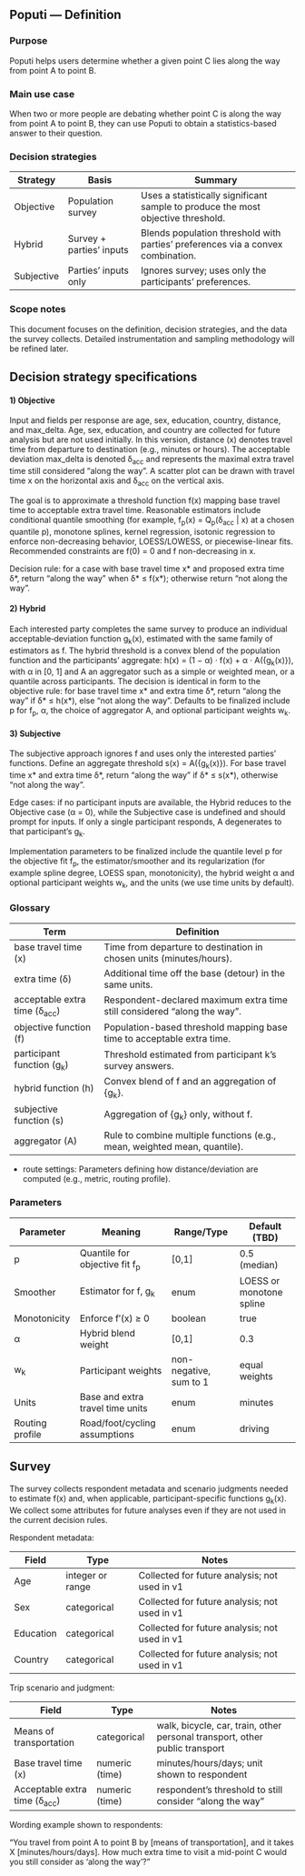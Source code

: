 ## Poputi — Definition

### Purpose
Poputi helps users determine whether a given point C lies along the way from point A to point B.

### Main use case
When two or more people are debating whether point C is along the way from point A to point B, they can use Poputi to obtain a statistics-based answer to their question.

### Decision strategies
| Strategy | Basis | Summary |
| --- | --- | --- |
| Objective | Population survey | Uses a statistically significant sample to produce the most objective threshold. |
| Hybrid | Survey + parties’ inputs | Blends population threshold with parties’ preferences via a convex combination. |
| Subjective | Parties’ inputs only | Ignores survey; uses only the participants’ preferences. |

### Scope notes
This document focuses on the definition, decision strategies, and the data the survey collects. Detailed instrumentation and sampling methodology will be refined later.

## Decision strategy specifications

#### 1) Objective

Input and fields per response are age, sex, education, country, distance, and max_delta. Age, sex, education, and country are collected for future analysis but are not used initially. In this version, distance (x) denotes travel time from departure to destination (e.g., minutes or hours). The acceptable deviation max_delta is denoted δ<sub>acc</sub> and represents the maximal extra travel time still considered “along the way”. A scatter plot can be drawn with travel time x on the horizontal axis and δ<sub>acc</sub> on the vertical axis.

The goal is to approximate a threshold function f(x) mapping base travel time to acceptable extra travel time. Reasonable estimators include conditional quantile smoothing (for example, f<sub>p</sub>(x) = Q<sub>p</sub>(δ<sub>acc</sub> | x) at a chosen quantile p), monotone splines, kernel regression, isotonic regression to enforce non-decreasing behavior, LOESS/LOWESS, or piecewise-linear fits. Recommended constraints are f(0) = 0 and f non-decreasing in x.

Decision rule: for a case with base travel time x* and proposed extra time δ*, return “along the way” when δ* ≤ f(x*); otherwise return “not along the way”.

#### 2) Hybrid

Each interested party completes the same survey to produce an individual acceptable‑deviation function g<sub>k</sub>(x), estimated with the same family of estimators as f. The hybrid threshold is a convex blend of the population function and the participants’ aggregate: h(x) = (1 − α) · f(x) + α · A({g<sub>k</sub>(x)}), with α in [0, 1] and A an aggregator such as a simple or weighted mean, or a quantile across participants. The decision is identical in form to the objective rule: for base travel time x* and extra time δ*, return “along the way” if δ* ≤ h(x*), else “not along the way”. Defaults to be finalized include p for f<sub>p</sub>, α, the choice of aggregator A, and optional participant weights w<sub>k</sub>.

#### 3) Subjective

The subjective approach ignores f and uses only the interested parties’ functions. Define an aggregate threshold s(x) = A({g<sub>k</sub>(x)}). For base travel time x* and extra time δ*, return “along the way” if δ* ≤ s(x*), otherwise “not along the way”.

Edge cases: if no participant inputs are available, the Hybrid reduces to the Objective case (α = 0), while the Subjective case is undefined and should prompt for inputs. If only a single participant responds, A degenerates to that participant’s g<sub>k</sub>.

Implementation parameters to be finalized include the quantile level p for the objective fit f<sub>p</sub>, the estimator/smoother and its regularization (for example spline degree, LOESS span, monotonicity), the hybrid weight α and optional participant weights w<sub>k</sub>, and the units (we use time units by default).

### Glossary
| Term | Definition |
| --- | --- |
| base travel time (x) | Time from departure to destination in chosen units (minutes/hours). |
| extra time (δ) | Additional time off the base (detour) in the same units. |
| acceptable extra time (δ<sub>acc</sub>) | Respondent-declared maximum extra time still considered “along the way”. |
| objective function (f) | Population-based threshold mapping base time to acceptable extra time. |
| participant function (g<sub>k</sub>) | Threshold estimated from participant k’s survey answers. |
| hybrid function (h) | Convex blend of f and an aggregation of {g<sub>k</sub>}. |
| subjective function (s) | Aggregation of {g<sub>k</sub>} only, without f. |
| aggregator (A) | Rule to combine multiple functions (e.g., mean, weighted mean, quantile). |
- route settings: Parameters defining how distance/deviation are computed (e.g., metric, routing profile).

### Parameters
| Parameter | Meaning | Range/Type | Default (TBD) |
| --- | --- | --- | --- |
| p | Quantile for objective fit f<sub>p</sub> | [0,1] | 0.5 (median) |
| Smoother | Estimator for f, g<sub>k</sub> | enum | LOESS or monotone spline |
| Monotonicity | Enforce f′(x) ≥ 0 | boolean | true |
| α | Hybrid blend weight | [0,1] | 0.3 |
| w<sub>k</sub> | Participant weights | non-negative, sum to 1 | equal weights |
| Units | Base and extra travel time units | enum | minutes |
| Routing profile | Road/foot/cycling assumptions | enum | driving |

## Survey

The survey collects respondent metadata and scenario judgments needed to estimate f(x) and, when applicable, participant-specific functions g<sub>k</sub>(x). We collect some attributes for future analyses even if they are not used in the current decision rules.

Respondent metadata:

| Field | Type | Notes |
| --- | --- | --- |
| Age | integer or range | Collected for future analysis; not used in v1 |
| Sex | categorical | Collected for future analysis; not used in v1 |
| Education | categorical | Collected for future analysis; not used in v1 |
| Country | categorical | Collected for future analysis; not used in v1 |

Trip scenario and judgment:

| Field | Type | Notes |
| --- | --- | --- |
| Means of transportation | categorical | walk, bicycle, car, train, other personal transport, other public transport |
| Base travel time (x) | numeric (time) | minutes/hours/days; unit shown to respondent |
| Acceptable extra time (δ<sub>acc</sub>) | numeric (time) | respondent’s threshold to still consider “along the way” |

Wording example shown to respondents:

“You travel from point A to point B by [means of transportation], and it takes X [minutes/hours/days]. How much extra time to visit a mid-point C would you still consider as ‘along the way’?”

